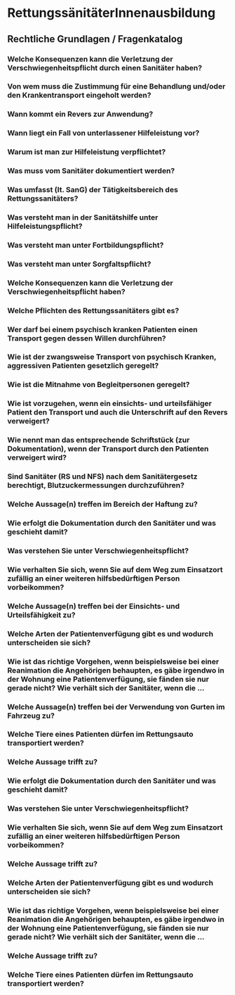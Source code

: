 # RettungssänitäterInnenausbildung
## Rechtliche Grundlagen / Fragenkatalog


### Welche Konsequenzen kann die Verletzung der Verschwiegenheitspflicht durch einen Sanitäter haben?

### Von wem muss die Zustimmung für eine Behandlung und/oder den Krankentransport eingeholt werden?

### Wann kommt ein Revers zur Anwendung?

### Wann liegt ein Fall von unterlassener Hilfeleistung vor?

### Warum ist man zur Hilfeleistung verpflichtet?

### Was muss vom Sanitäter dokumentiert werden?

### Was umfasst (lt. SanG) der Tätigkeitsbereich des Rettungssanitäters?

### Was versteht man in der Sanitätshilfe unter Hilfeleistungspflicht?

### Was versteht man unter Fortbildungspflicht?

### Was versteht man unter Sorgfaltspflicht?

### Welche Konsequenzen kann die Verletzung der Verschwiegenheitspflicht haben?

### Welche Pflichten des Rettungssanitäters gibt es?

### Wer darf bei einem psychisch kranken Patienten einen Transport gegen dessen Willen durchführen?

### Wie ist der zwangsweise Transport von psychisch Kranken, aggressiven Patienten gesetzlich geregelt?

### Wie ist die Mitnahme von Begleitpersonen geregelt?

### Wie ist vorzugehen, wenn ein einsichts- und urteilsfähiger Patient den Transport und auch die Unterschrift auf den Revers verweigert?

### Wie nennt man das entsprechende Schriftstück (zur Dokumentation), wenn der Transport durch den Patienten verweigert wird?

### Sind Sanitäter (RS und NFS) nach dem Sanitätergesetz berechtigt, Blutzuckermessungen durchzuführen?

### Welche Aussage(n) treffen im Bereich der Haftung zu?

### Wie erfolgt die Dokumentation durch den Sanitäter und was geschieht damit?

### Was verstehen Sie unter Verschwiegenheitspflicht?

### Wie verhalten Sie sich, wenn Sie auf dem Weg zum Einsatzort zufällig an einer weiteren hilfsbedürftigen Person vorbeikommen?

### Welche Aussage(n) treffen bei der Einsichts- und Urteilsfähigkeit zu?

### Welche Arten der Patientenverfügung gibt es und wodurch unterscheiden sie sich?

### Wie ist das richtige Vorgehen, wenn beispielsweise bei einer Reanimation die Angehörigen behaupten, es gäbe irgendwo in der Wohnung eine Patientenverfügung, sie fänden sie nur gerade nicht? Wie verhält sich der Sanitäter, wenn die ...

### Welche Aussage(n) treffen bei der Verwendung von Gurten im Fahrzeug zu?

### Welche Tiere eines Patienten dürfen im Rettungsauto transportiert werden?

### Welche Aussage trifft zu?

### Wie erfolgt die Dokumentation durch den Sanitäter und was geschieht damit?

### Was verstehen Sie unter Verschwiegenheitspflicht?

### Wie verhalten Sie sich, wenn Sie auf dem Weg zum Einsatzort zufällig an einer weiteren hilfsbedürftigen Person vorbeikommen?

### Welche Aussage trifft zu?

### Welche Arten der Patientenverfügung gibt es und wodurch unterscheiden sie sich?

### Wie ist das richtige Vorgehen, wenn beispielsweise bei einer Reanimation die Angehörigen behaupten, es gäbe irgendwo in der Wohnung eine Patientenverfügung, sie fänden sie nur gerade nicht? Wie verhält sich der Sanitäter, wenn die ...

### Welche Aussage trifft zu?

### Welche Tiere eines Patienten dürfen im Rettungsauto transportiert werden?
